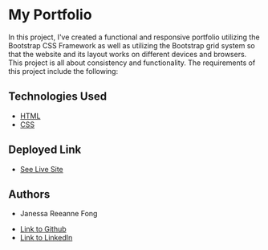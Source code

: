 # My Portfolio

In this project, I've created a functional and responsive portfolio utilizing the Bootstrap CSS Framework as well as utilizing the Bootstrap grid system so that the website and its layout works on different devices and browsers. This project is all about consistency and functionality. The requirements of this project include the following:

## Technologies Used

* [HTML](https://developer.mozilla.org/en-US/docs/Web/HTML)
* [CSS](https://developer.mozilla.org/en-US/docs/Web/CSS)

## Deployed Link

* [See Live Site](https://janessaref.github.io/my-portfolio/)


## Authors

* Janessa Reeanne Fong

- [Link to Github](https://github.com/janessaref)
- [Link to LinkedIn](https://www.linkedin.com/in/janessafong)


